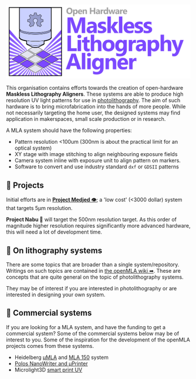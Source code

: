 

![openMLA logo banner](https://raw.githubusercontent.com/openMLA/.github/main/media/open-MLA-banner.jpg)

This organisation contains efforts towards the creation of open-hardware **Maskless Lithography Aligners**. These systems are able to produce high resolution UV light patterns for use in [photolithography](https://en.wikipedia.org/wiki/Photolithography). The aim of such hardware is to bring microfabrication into the hands of more people. While not necessarily targeting the home user, the designed systems may find application in makerspaces, small scale production or in research.

A MLA system should have the following properties:

* Pattern resolution <100um (300nm is about the practical limit for an optical system)
* XY stage with image stitching to align neighbouring exposure fields 
* Camera system inline with exposure unit to align pattern on markers. 
* Software to convert and use industry standard `dxf` or `GDSII` patterns 

## 📜 Projects

Initial efforts are in [**Project Medjed 👁️**](https://github.com/openMLA/Medjed); a 'low cost' (<3000 dollar) system that targets 5μm resolution.

 **Project Nabu 🐉** will target the 500nm resolution target. As this order of magnitude higher resolution requires significantly more advanced hardware, this will need a lot of development time.

## 📖 On lithography systems

There are some topics that are broader than a single system/repository. Writings on such topics are contained in [the openMLA wiki ➡](https://github.com/openMLA/.github/wiki). These are concepts that are quite general on the topic of photolithography systems.

They may be of interest if you are interested in photolithography or are interested in designing your own system.

## 💸 Commercial systems

If you are looking for a MLA system, and have the funding to get a commercial system? Some of the commercial systems below may be of interest to you. Some of the inspiration for the development of the openMLA projects comes from these systems.

* Heidelberg [μMLA](https://heidelberg-instruments.com/product/%ce%bcmla/) and [MLA 150](https://heidelberg-instruments.com/product/mla150/) system
* [Polos NanoWriter and µPrinter](https://www.sps-international.com/webshop/photolithography/maskless-lithography-systems/)
* Microlight3D [smart print UV](https://www.microlight3d.com/our-products/smartprint-uv)

